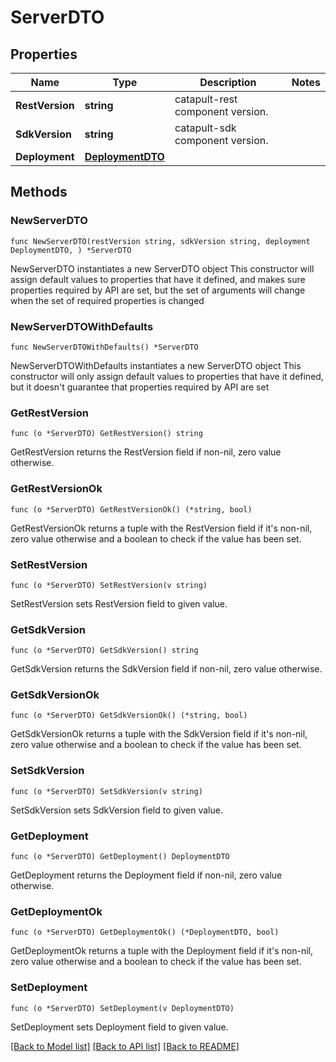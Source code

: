 # ServerDTO

## Properties

Name | Type | Description | Notes
------------ | ------------- | ------------- | -------------
**RestVersion** | **string** | catapult-rest component version. | 
**SdkVersion** | **string** | catapult-sdk component version. | 
**Deployment** | [**DeploymentDTO**](DeploymentDTO.md) |  | 

## Methods

### NewServerDTO

`func NewServerDTO(restVersion string, sdkVersion string, deployment DeploymentDTO, ) *ServerDTO`

NewServerDTO instantiates a new ServerDTO object
This constructor will assign default values to properties that have it defined,
and makes sure properties required by API are set, but the set of arguments
will change when the set of required properties is changed

### NewServerDTOWithDefaults

`func NewServerDTOWithDefaults() *ServerDTO`

NewServerDTOWithDefaults instantiates a new ServerDTO object
This constructor will only assign default values to properties that have it defined,
but it doesn't guarantee that properties required by API are set

### GetRestVersion

`func (o *ServerDTO) GetRestVersion() string`

GetRestVersion returns the RestVersion field if non-nil, zero value otherwise.

### GetRestVersionOk

`func (o *ServerDTO) GetRestVersionOk() (*string, bool)`

GetRestVersionOk returns a tuple with the RestVersion field if it's non-nil, zero value otherwise
and a boolean to check if the value has been set.

### SetRestVersion

`func (o *ServerDTO) SetRestVersion(v string)`

SetRestVersion sets RestVersion field to given value.


### GetSdkVersion

`func (o *ServerDTO) GetSdkVersion() string`

GetSdkVersion returns the SdkVersion field if non-nil, zero value otherwise.

### GetSdkVersionOk

`func (o *ServerDTO) GetSdkVersionOk() (*string, bool)`

GetSdkVersionOk returns a tuple with the SdkVersion field if it's non-nil, zero value otherwise
and a boolean to check if the value has been set.

### SetSdkVersion

`func (o *ServerDTO) SetSdkVersion(v string)`

SetSdkVersion sets SdkVersion field to given value.


### GetDeployment

`func (o *ServerDTO) GetDeployment() DeploymentDTO`

GetDeployment returns the Deployment field if non-nil, zero value otherwise.

### GetDeploymentOk

`func (o *ServerDTO) GetDeploymentOk() (*DeploymentDTO, bool)`

GetDeploymentOk returns a tuple with the Deployment field if it's non-nil, zero value otherwise
and a boolean to check if the value has been set.

### SetDeployment

`func (o *ServerDTO) SetDeployment(v DeploymentDTO)`

SetDeployment sets Deployment field to given value.



[[Back to Model list]](../README.md#documentation-for-models) [[Back to API list]](../README.md#documentation-for-api-endpoints) [[Back to README]](../README.md)


